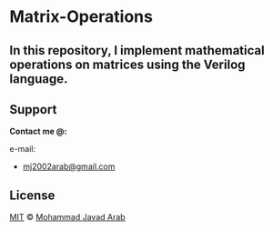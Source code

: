 # Matrix-Operations

## In this repository, I implement mathematical operations on matrices using the Verilog language.

## Support

**Contact me @:**

e-mail:

* mj2002arab@gmail.com

## License

[MIT](https://github.com/MJARAB/Matrix-Operations/blob/main/LICENSE) © [Mohammad Javad Arab](https://github.com/MJARAB)

